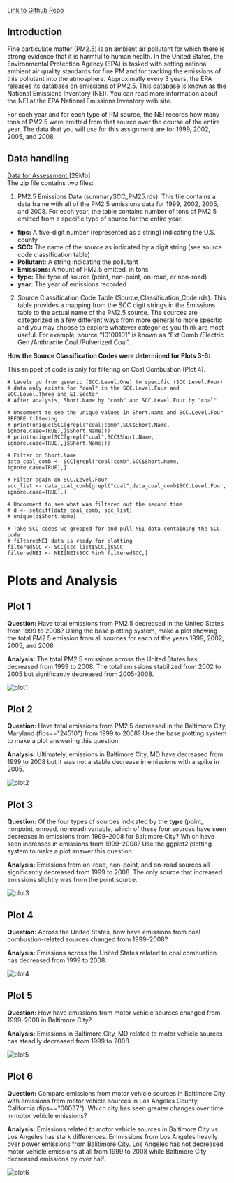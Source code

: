 <a href="https://github.com/eshanhub/Peer-Graded-Project">Link to Github Repo</a>

## Introduction

Fine particulate matter (PM2.5) is an ambient air pollutant for which there is strong evidence that it is harmful to human health. In the United States, the Environmental Protection Agency (EPA) is tasked with setting national ambient air quality standards for fine PM and for tracking the emissions of this pollutant into the atmosphere. Approximatly every 3 years, the EPA releases its database on emissions of PM2.5. This database is known as the National Emissions Inventory (NEI). You can read more information about the NEI at the EPA National Emissions Inventory web site.

For each year and for each type of PM source, the NEI records how many tons of PM2.5 were emitted from that source over the course of the entire year. The data that you will use for this assignment are for 1999, 2002, 2005, and 2008.

## Data handling

<a href="https://d396qusza40orc.cloudfront.net/exdata%2Fdata%2FNEI_data.zip">Data for  Assessment </a>[29Mb]
<br>
The zip file contains two files:
1. PM2.5 Emissions Data (summarySCC_PM25.rds): This file contains a data frame with all of the PM2.5 emissions data for 1999, 2002, 2005, and 2008. For each year, the table contains number of tons of PM2.5 emitted from a specific type of source for the entire year. 

<ul>
  <li><b>fips:</b> A five-digit number (represented as a string) indicating the U.S. county</li>
  <li><b>SCC:</b> The name of the source as indicated by a digit string (see source code classification table)</li>
  <li><b>Pollutant:</b> A string indicating the pollutant</li>
  <li><b>Emissions:</b> Amount of PM2.5 emitted, in tons</li>
  <li><b>type:</b> The type of source (point, non-point, on-road, or non-road)</li>
  <li><b>year:</b> The year of emissions recorded</li>
</ul>

2. Source Classification Code Table (Source_Classification_Code.rds): This table provides a mapping from the SCC digit strings in the Emissions table to the actual name of the PM2.5 source. The sources are categorized in a few different ways from more general to more specific and you may choose to explore whatever categories you think are most useful. For example, source “10100101” is known as “Ext Comb /Electric Gen /Anthracite Coal /Pulverized Coal”.

<b> How the Source Classification Codes were determined for Plots 3-6:</b>
<p>   This snippet of code is only for filtering on Coal Combustion (Plot 4).</p>

```
# Levels go from generic (SCC.Level.One) to specific (SCC.Level.Four)
# data only exists for "coal" in the SCC.Level.Four and SCC.Level.Three and EI.Sector
# After analysis, Short.Name by "comb" and SCC.Level.Four by "coal" 

# Uncomment to see the unique values in Short.Name and SCC.Level.Four BEFORE filtering
# print(unique(SCC[grepl("coal|comb",SCC$Short.Name, ignore.case=TRUE),]$Short.Name)))
# print(unique(SCC[grepl("coal",SCC$Short.Name, ignore.case=TRUE),]$Short.Name)))

# Filter on Short.Name
data_coal_comb <- SCC[grepl("coal|comb",SCC$Short.Name, ignore.case=TRUE),]

# Filter again on SCC.Level.Four
scc_list <- data_coal_comb[grepl("coal",data_coal_comb$SCC.Level.Four, ignore.case=TRUE),]

# Uncomment to see what was filtered out the second time
# d <- setdiff(data_coal_comb, scc_list)
# unique(d$Short.Name)

# Take SCC codes we grepped for and pull NEI data containing the SCC code
# filteredNEI data is ready for plotting
filteredSCC <- SCC[scc_list$SCC,]$SCC
filteredNEI <- NEI[NEI$SCC %in% filteredSCC,]
```

# Plots and Analysis
## Plot 1 
<b>Question:</b> Have total emissions from PM2.5 decreased in the United States from 1999 to 2008? Using the base plotting system, make a plot showing the total PM2.5 emission from all sources for each of the years 1999, 2002, 2005, and 2008.

<b>Analysis:</b> The total PM2.5 emissions across the United States has decreased from 1999 to 2008. The total emissions stabilized from 2002 to 2005 but significantly decreased from 2005-2008. 

![plot1](plot1.png) 


## Plot 2 
<b>Question:</b> Have total emissions from PM2.5 decreased in the Baltimore City, Maryland (fips=="24510") from 1999 to 2008? Use the base plotting system to make a plot answering this question.

<b>Analysis:</b> Ultimately, emissions in Baltimore City, MD have decreased from 1999 to 2008 but it was not a stable decrease in emissions with a spike in 2005.

![plot2](plot2.png) 


## Plot 3 
<b>Question:</b> Of the four types of sources indicated by the <b>type</b> (point, nonpoint, onroad, nonroad) variable, which of these four sources have seen decreases in emissions from 1999–2008 for Baltimore City? Which have seen increases in emissions from 1999–2008? Use the ggplot2 plotting system to make a plot answer this question.

<b>Analysis:</b> Emissions from on-road, non-point, and on-road sources all significantly decreased from 1999 to 2008. The only source that increased emissions slightly was from the point source. 

![plot3](plot3.png) 


## Plot 4 
<b>Question:</b> Across the United States, how have emissions from coal combustion-related sources changed from 1999–2008?

<b>Analysis:</b> Emissions across the United States related to coal combustion has decreased from 1999 to 2008.

![plot4](plot4.png) 


## Plot 5 
<b>Question:</b> How have emissions from motor vehicle sources changed from 1999–2008 in Baltimore City?

<b>Analysis:</b> Emissions in Baltimore City, MD related to motor vehicle sources has steadily decreased from 1999 to 2008.

![plot5](plot5.png) 


## Plot 6 
<b>Question:</b> Compare emissions from motor vehicle sources in Baltimore City with emissions from motor vehicle sources in Los Angeles County, California (fips=="06037"). Which city has seen greater changes over time in motor vehicle emissions?

<b>Analysis:</b> Emissions related to motor vehicle sources in Baltimore City vs Los Angeles has stark differences. Emmissions from Los Angeles heavily over power emissions from Balitimore City. Los Angeles has not decreased motor vehicle emissions at all from 1999 to 2008 while Baltimore City decreased emissions by over half.

![plot6](plot6.png) 
